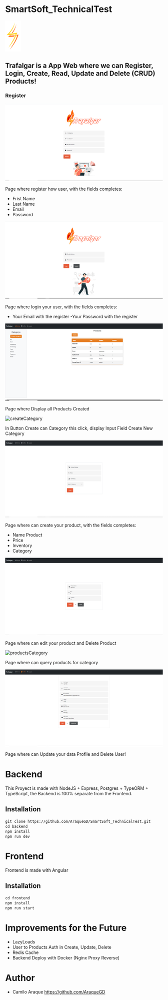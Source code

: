 # SmartSoft_TechnicalTest

<img src="resources/klipartz.png" width="50">

## Trafalgar is a App Web where we can Register, Login, Create, Read, Update and Delete (CRUD) Products!

### Register

![register](resources/register.png)

Page where register how user, with the fields completes:

- Frist Name
- Last Name
- Email
- Password

![login](resources/login.png)

Page where login your user, with the fields completes:

- Your Email with the register
  -Your Password with the register

![home](resources/home.png)

Page where Display all Products Created

![createCategory]("resources/createCategory,png.PNG")

In Button Create can Category this click, display Input Field Create New Category

![createProduct](resources/create-product.png)

Page where can create your product, with the fields completes:

- Name Product
- Price
- Inventory
- Category

![editProduct](resources/edit-product.png)

Page where can edit your product and Delete Product

![productsCategory]("resources/createCategory,png.PNG")

Page where can query products for category

![profile](resources/profile.png)

Page where can Update your data Profile and Delete User!

# Backend

This Proyect is made with NodeJS + Express, Postgres + TypeORM + TypeScript, the Backend is 100% separate from the Frontend.

## Installation

```
git clone https://github.com/AraqueGD/SmartSoft_TechnicalTest.git
cd backend
npm install
npm run dev
```

# Frontend

Frontend is made with Angular

## Installation

```
cd frontend
npm install
npm run start
```

# Improvements for the Future

- LazyLoads
- User to Products Auth in Create, Update, Delete
- Redis Cache
- Backend Deploy with Docker (Nginx Proxy Reverse)

# Author

- Camilo Araque <https://github.com/AraqueGD>
